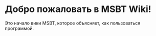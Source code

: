 # Добро пожаловать в MSBT Wiki!

Это начало вики MSBT, которое объясняет, как пользоваться программой.
